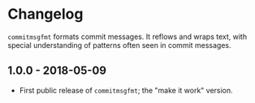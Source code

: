 # Changelog

`commitmsgfmt` formats commit messages. It reflows and wraps text, with special
understanding of patterns often seen in commit messages.

## 1.0.0 - 2018-05-09

- First public release of `commitmsgfmt`; the "make it work" version.
